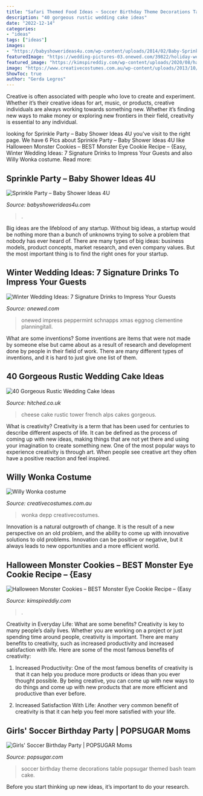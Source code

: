 ```yaml
---
title: "Safari Themed Food Ideas ~ Soccer Birthday Theme Decorations Table Popsugar Themed Bash Team Cake"
description: "40 gorgeous rustic wedding cake ideas"
date: "2022-12-14"
categories:
- "ideas"
tags: ["ideas"]
images:
- "https://babyshowerideas4u.com/wp-content/uploads/2014/02/Baby-Sprinkle-Party.jpg"
featuredImage: "https://wedding-pictures-03.onewed.com/39822/holiday-wedding-ideas-sweet-signature-drinks-festive-martini__full.jpg"
featured_image: "https://kimspireddiy.com/wp-content/uploads/2020/08/halloween-monster-cookies-3.jpg"
image: "https://www.creativecostumes.com.au/wp-content/uploads/2013/10/stem-punk-420x625.jpg"
ShowToc: true
author: "Gerda Legros"
---
```



Creative is often associated with people who love to create and experiment. Whether it’s their creative ideas for art, music, or products, creative individuals are always working towards something new. Whether it’s finding new ways to make money or exploring new frontiers in their field, creativity is essential to any individual.

	

		
looking for Sprinkle Party – Baby Shower Ideas 4U you've visit to the right page. We have 6 Pics about Sprinkle Party – Baby Shower Ideas 4U like Halloween Monster Cookies – BEST Monster Eye Cookie Recipe – {Easy, Winter Wedding Ideas: 7 Signature Drinks to Impress Your Guests and also Willy Wonka costume. Read more:
		
    
## Sprinkle Party – Baby Shower Ideas 4U

<img loading=lazy src="https://babyshowerideas4u.com/wp-content/uploads/2014/02/Baby-Sprinkle-Party.jpg" onerror="this.onerror=null;this.src='https://tse3.mm.bing.net/th?id=OIP.we23DYlOavcQUb_hQciecAHaLZ&amp;pid=15.1';" alt="Sprinkle Party – Baby Shower Ideas 4U">

_Source: babyshowerideas4u.com_

>. 

	

Big ideas are the lifeblood of any startup. Without big ideas, a startup would be nothing more than a bunch of unknowns trying to solve a problem that nobody has ever heard of. There are many types of big ideas: business models, product concepts, market research, and even company values. But the most important thing is to find the right ones for your startup.

    
## Winter Wedding Ideas: 7 Signature Drinks To Impress Your Guests

<img loading=lazy src="https://wedding-pictures-03.onewed.com/39822/holiday-wedding-ideas-sweet-signature-drinks-festive-martini__full.jpg" onerror="this.onerror=null;this.src='https://tse2.mm.bing.net/th?id=OIP.5nebdnvPhtp3is9wVcvmHwHaLH&amp;pid=15.1';" alt="Winter Wedding Ideas: 7 Signature Drinks to Impress Your Guests">

_Source: onewed.com_

>onewed impress peppermint schnapps xmas eggnog clementine planningitall. 

	

What are some inventions?
Some inventions are items that were not made by someone else but came about as a result of research and development done by people in their field of work. There are many different types of inventions, and it is hard to just give one list of them.

    
## 40 Gorgeous Rustic Wedding Cake Ideas

<img loading=lazy src="https://cdn0.hitched.co.uk/articles/images/3/5/5/4/img_84553/12-rustic-cheese-wedding-cake.jpg" onerror="this.onerror=null;this.src='https://tse3.mm.bing.net/th?id=OIP.1suIHVuZlNvOSLySurxR7wHaLG&amp;pid=15.1';" alt="40 Gorgeous Rustic Wedding Cake Ideas">

_Source: hitched.co.uk_

>cheese cake rustic tower french alps cakes gorgeous. 

	

What is creativity?
Creativity is a term that has been used for centuries to describe different aspects of life. It can be defined as the process of coming up with new ideas, making things that are not yet there and using your imagination to create something new. One of the most popular ways to experience creativity is through art. When people see creative art they often have a positive reaction and feel inspired.

    
## Willy Wonka Costume

<img loading=lazy src="https://www.creativecostumes.com.au/wp-content/uploads/2013/10/stem-punk-420x625.jpg" onerror="this.onerror=null;this.src='https://tse1.mm.bing.net/th?id=OIP.jVEsu1mIBObIMvYGoiTrAQAAAA&amp;pid=15.1';" alt="Willy Wonka costume">

_Source: creativecostumes.com.au_

>wonka depp creativecostumes. 

	

Innovation is a natural outgrowth of change. It is the result of a new perspective on an old problem, and the ability to come up with innovative solutions to old problems. Innovation can be positive or negative, but it always leads to new opportunities and a more efficient world.

    
## Halloween Monster Cookies – BEST Monster Eye Cookie Recipe – {Easy

<img loading=lazy src="https://kimspireddiy.com/wp-content/uploads/2020/08/halloween-monster-cookies-3.jpg" onerror="this.onerror=null;this.src='https://tse2.mm.bing.net/th?id=OIP.cXIJxUr5Oj_pOyZfsviGiAHaLH&amp;pid=15.1';" alt="Halloween Monster Cookies – BEST Monster Eye Cookie Recipe – {Easy">

_Source: kimspireddiy.com_

>. 

	

Creativity in Everyday Life: What are some benefits?
Creativity is key to many people’s daily lives. Whether you are working on a project or just spending time around people, creativity is important. There are many benefits to creativity, such as increased productivity and increased satisfaction with life. Here are some of the most famous benefits of creativity: 
1) Increased Productivity: One of the most famous benefits of creativity is that it can help you produce more products or ideas than you ever thought possible. By being creative, you can come up with new ways to do things and come up with new products that are more efficient and productive than ever before. 

2) Increased Satisfaction With Life: Another very common benefit of creativity is that it can help you feel more satisfied with your life.

    
## Girls&#039; Soccer Birthday Party | POPSUGAR Moms

<img loading=lazy src="http://media1.popsugar-assets.com/files/2014/06/06/669/n/24155406/804b241fb008c460_bash_soccer_table-1_standard.xxxlarge.jpg" onerror="this.onerror=null;this.src='https://tse4.mm.bing.net/th?id=OIP.Z_iA0YYCni_r3m-SEGoDtQHaJ6&amp;pid=15.1';" alt="Girls&#039; Soccer Birthday Party | POPSUGAR Moms">

_Source: popsugar.com_

>soccer birthday theme decorations table popsugar themed bash team cake. 

	

Before you start thinking up new ideas, it’s important to do your research.


